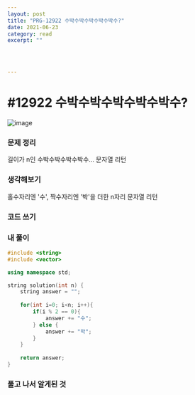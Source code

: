 ```yaml
---
layout: post
title: "PRG-12922 수박수박수박수박수박수?" 
date: 2021-06-23
category: read 
excerpt: ""




---
```


# #12922 수박수박수박수박수박수?

![image](https://user-images.githubusercontent.com/28949235/123072986-f9e5ef00-d450-11eb-928d-13868fd3247b.png)

### 문제 정리

길이가 n인 수박수박수박수박수... 문자열 리턴

### 생각해보기

홀수자리엔 '수', 짝수자리엔 '박'을 더한 n자리 문자열 리턴 

### 코드 쓰기

### 내 풀이

```c++
#include <string>
#include <vector>

using namespace std;

string solution(int n) {
    string answer = "";
    
    for(int i=0; i<n; i++){
        if(i % 2 == 0){
            answer += "수";
        } else {
            answer += "박";
        }
    }
    
    return answer;
}
```



### 풀고 나서 알게된 것

